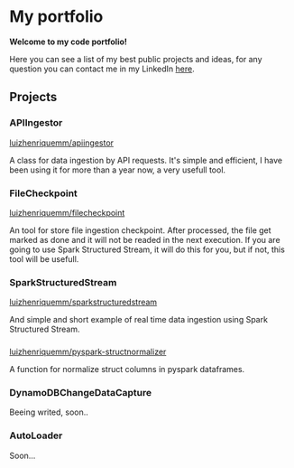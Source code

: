# My portfolio

**Welcome to my code portfolio!**

Here you can see a list of my best public projects and ideas, for any question you can contact me in my LinkedIn [here](https://www.linkedin.com/in/luiz-henrique-mm/).

## Projects

### APIIngestor

[luizhenriquemm/apiingestor](https://github.com/luizhenriquemm/apiingestor)

A class for data ingestion by API requests. It's simple and efficient, I have been using it for more than a year now, a very usefull tool.

### FileCheckpoint

[luizhenriquemm/filecheckpoint](https://github.com/luizhenriquemm/filecheckpoint)

An tool for store file ingestion checkpoint. After processed, the file get marked as done and it will not be readed in the next execution. If you are going to use Spark Structured Stream, it will do this for you, but if not, this tool will be usefull.

### SparkStructuredStream

[luizhenriquemm/sparkstructuredstream](https://github.com/luizhenriquemm/sparkstructuredstream)

And simple and short example of real time data ingestion using Spark Structured Stream.

### 

[luizhenriquemm/pyspark-structnormalizer](https://github.com/luizhenriquemm/pyspark-structnormalizer)

A function for normalize struct columns in pyspark dataframes.

### DynamoDBChangeDataCapture

Beeing writed, soon..

### AutoLoader

Soon...
